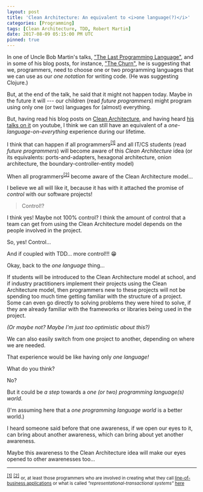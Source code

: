 ```yaml
---
layout: post
title: 'Clean Architecture: An equivalent to <i>one language(?)</i>'
categories: [Programming]
tags: [Clean Architecture, TDD, Robert Martin]
date: 2017-08-09 05:15:00 PM UTC
pinned: true
---
```


<!-- August 10, 2017 1:15:00 AM Philippine Time -->

In one of Uncle Bob Martin's talks, ["The Last Programming Language"](https://cleancoders.com/episode/clean-code-episode-0/show), and in some of his blog posts, for instance, ["The Churn"](http://blog.cleancoder.com/uncle-bob/2016/07/27/TheChurn.html), he is suggesting that we, programmers, need to choose one or two programming languages that we can use as our _one notation_ for writing code. (He was suggesting Clojure.)

But, at the end of the talk, he said that it might not happen today. Maybe in the future it will --- our children (read _future programmers_) might program using only one (or two) languages for (almost) everything.

<!--more-->

But, having read his blog posts on [Clean Architecture](https://8thlight.com/blog/uncle-bob/2012/08/13/the-clean-architecture.html), and having heard [his talks on it](https://www.youtube.com/watch?v=Nsjsiz2A9mg) on youtube, I think we can still have an equivalent of a _one-language-on-everything_ experience during our lifetime.

I think that can happen if all programmers<sup id="footnote-indicator-1">[[1]](#footnote-1)</sup> and all IT/CS students (read _future programmers_) will become aware of this _Clean Architecture_ idea (or its equivalents: ports-and-adapters, hexagonal architecture, onion architecture, the boundary-controller-entity model)

When all programmers<sup id="footnote-indicator-2">[[2]](#footnote-2)</sup> become aware of the Clean Architecture model... 

I believe we all will like it, because it has with it attached the promise of _control_ with our software projects!

> Control!?

I think yes! Maybe not 100% control? I think the amount of control that a team can get from using the Clean Architecture model depends on the people involved in the project.

So, yes! Control... 

And if coupled with TDD... more control!!! :grin:

Okay, back to the _one language_ thing...

If students will be introduced to the Clean Architecture model at school, and if industry practitioners implement their projects using the Clean Architecture model, then programmers new to these projects will not be spending too much time getting familiar with the structure of a project. Some can even go directly to solving problems they were hired to solve, if they are already familiar with the frameworks or libraries being used in the project.

_(Or maybe not? Maybe I'm just too optimistic about this?)_

We can also easily switch from one project to another, depending on where we are needed.

That experience would be like having only _one language!_

What do you think?

No?

But it could be _a step_ towards a _one (or two) programming language(s) world_.

(I'm assuming here that a _one programming language world_ is a better world.)

I heard someone said before that one awareness, if we open our eyes to it, can bring about another awareness, which can bring about yet another awareness.

Maybe this awareness to the Clean Architecture idea will make our eyes opened to other awarenesses too...

<!--, such as, that our main job as programmers is not to learn new frameworks or libraries that are popping up from everywhere everyday.

I believe we, programmers of today, are all guilty of this.

"There's this new shiny thing coming out today. I should learn it"

Of course there is nothing wrong with that, as long as it is not getting in the way of our main job as programmers.

What is the main job of programmers?

I think the main job of programmers is to make software that solves problems or can automate things while, at the same time, looking for ways to make that software easy to change. Software are called software because they are supposed to be easy to change, right? That's what Uncle Bob said in one of his talks.

Many programmers think that that is where our focus should be --- making software that are easy to change.

Of course the frameworks and libraries are very important also, but we should remember that the frameworks and libraries come and go, but our software systems might stay for so many years.

Perhaps there is a way to design our software systems so that it will be easy to replace frameworks or libraries when we need better ones?

The Clean Architecture model?
-->

---
<sup id="footnote-1">[[1]](#footnote-indicator-1)</sup> 
<sup id="footnote-2">[[2]](#footnote-indicator-2)</sup> 
<small>or, at least those programmers who are involved in creating what they call [line-of-business applications](https://blogs.msdn.microsoft.com/dragoman/2007/07/19/what-is-a-lob-application/) or what is called _"representational-transactional systems"_ [here](https://web.archive.org/web/20190109022046/https://aryehoffman.com/entry/classifying-software/)</small>